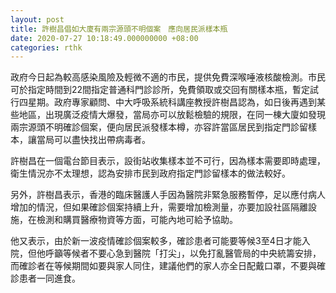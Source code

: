 ```yaml
---
layout: post
title: 許樹昌倡如大廈有兩宗源頭不明個案　應向居民派樣本瓶
date: 2020-07-27 10:18:49.000000000 +08:00
categories: rthk
---
```


政府今日起為較高感染風險及輕微不適的市民，提供免費深喉唾液核酸檢測。市民可於指定時間到22間指定普通科門診診所，免費領取或交回有關樣本瓶，暫定試行四星期。政府專家顧問、中大呼吸系統科講座教授許樹昌認為，如日後再遇到某些地區，出現廣泛疫情大爆發，當局亦可以放鬆檢驗的規限，在同一棟大廈如發現兩宗源頭不明確診個案，便向居民派發樣本樽，亦容許當區居民到指定門診留樣本，讓當局可以盡快找出帶病毒者。

許樹昌在一個電台節目表示，設街站收集樣本並不可行，因為樣本需要即時處理，衛生情況亦不太理想，認為安排市民到政府指定門診留樣本的做法較好。

另外，許樹昌表示，香港的臨床醫護人手因為醫院非緊急服務暫停，足以應付病人增加的情況，但如果確診個案持續上升，需要增加檢測量，亦要加設社區隔離設施，在檢測和購買醫療物資等方面，可能內地可給予協助。

他又表示，由於新一波疫情確診個案較多，確診患者可能要等候3至4日才能入院，但他呼籲等候者不要心急到醫院「打尖」，以免打亂醫管局的中央統籌安排，而確診者在等候期間如要與家人同住，建議他們的家人亦全日配戴口罩，不要與確診患者一同進食。
